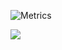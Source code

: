 ![Metrics](https://gh-metrics.jaydensar.net/jaydensar?template=classic&base.metadata=0&lines=1&achievements=1&languages=1&languages.colors=github&languages.threshold=0%25&achievements.threshold=B&achievements.secrets=true&achievements.limit=0&config.timezone=America%2FNew_York)

![](https://komarev.com/ghpvc/?username=jaydensar)
